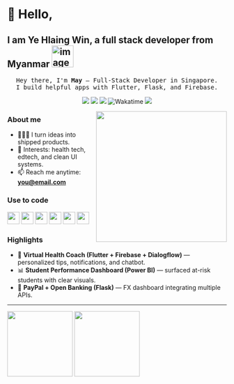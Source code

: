 # 👋 Hello,
## I am **Ye Hlaing Win**, a full stack developer from Myanmar <img width="50" height="50" alt="image" src="https://github.com/user-attachments/assets/f6cacc68-6712-4aea-8779-b60c33632d7b" />

<!-- Hero -->
<p align="center">
  <samp>Hey there, I'm <b>May</b> — Full-Stack Developer in Singapore.</samp><br/>
  <samp>I build helpful apps with Flutter, Flask, and Firebase.</samp>
</p>

<p align="center">
  <a href="https://your-website.com"><img src="https://img.shields.io/badge/Website-000?style=for-the-badge&logo=About.me&logoColor=white"/></a>
  <a href="https://www.linkedin.com/in/yourhandle/"><img src="https://img.shields.io/badge/LinkedIn-0A66C2?style=for-the-badge&logo=linkedin&logoColor=white"/></a>
  <a href="mailto:you@email.com"><img src="https://img.shields.io/badge/Email-EB4432?style=for-the-badge&logo=gmail&logoColor=white"/></a>
  <img src="https://wakatime.com/badge/user/YOUR-UUID.svg" alt="Wakatime"/>
  <img src="https://hits.seeyoufarm.com/api/count/incr/badge.svg?url=https://github.com/yourusername&title=Visitors&edge_flat=false"/>
</p>

<img align="right" src="https://raw.githubusercontent.com/yourusername/yourusername/main/assets/dev-illustration.png" width="300"/>

### About me
- 👩🏻‍💻 I turn ideas into shipped products.
- 🧭 Interests: health tech, edtech, and clean UI systems.
- 📫 Reach me anytime: **you@email.com**

### Use to code
<p>
  <img height="28" src="https://cdn.jsdelivr.net/gh/devicons/devicon/icons/flutter/flutter-original.svg"/>
  <img height="28" src="https://cdn.jsdelivr.net/gh/devicons/devicon/icons/dart/dart-original.svg"/>
  <img height="28" src="https://cdn.jsdelivr.net/gh/devicons/devicon/icons/python/python-original.svg"/>
  <img height="28" src="https://cdn.jsdelivr.net/gh/devicons/devicon/icons/flask/flask-original.svg"/>
  <img height="28" src="https://cdn.jsdelivr.net/gh/devicons/devicon/icons/firebase/firebase-plain.svg"/>
  <img height="28" src="https://cdn.jsdelivr.net/gh/devicons/devicon/icons/git/git-original.svg"/>
</p>

### Highlights
- 🧠 **Virtual Health Coach (Flutter + Firebase + Dialogflow)** — personalized tips, notifications, and chatbot.
- 📊 **Student Performance Dashboard (Power BI)** — surfaced at-risk students with clear visuals.
- 🔐 **PayPal + Open Banking (Flask)** — FX dashboard integrating multiple APIs.

---

<p>
  <img src="https://github-readme-stats.vercel.app/api?username=yourusername&show_icons=true&theme=dark" height="150"/>
  <img src="https://github-readme-streak-stats.herokuapp.com/?user=yourusername&theme=dark" height="150"/>
</p>

